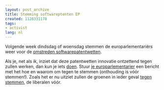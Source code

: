 ```yaml
---
layout: post_archive
title: Stemming softwareptenten EP
created: 1120331178
tags:
- activist
lang: nl
---
```

Volgende week dindsdag of woensdag stemmen de europarlementariërs weer voor de [omstreden softwarepatentwetten](http://www.nosoftwarepatents.com/nl/m/basics/index.html).

Als je, net als ik, inziet dat deze patentwetten innovatie ontzettend tegen zullen werken, dan kun je iets [doen](). Stuur [je europarlementarier](http://http://wiki.noepatents.eu.org/index.php/MEPs#NL) een bericht met het hoe en waarom om tegen te stemmen (onthouding is vóór stemmen!). Zoals het er nu uitziet zullen de groenen in ieder geval [tegen stemmen](http://www.groenlinks.nl/europa/nieuws/Nieuwsbericht.2005-06-21.3557/view), de liberalen vóór.
